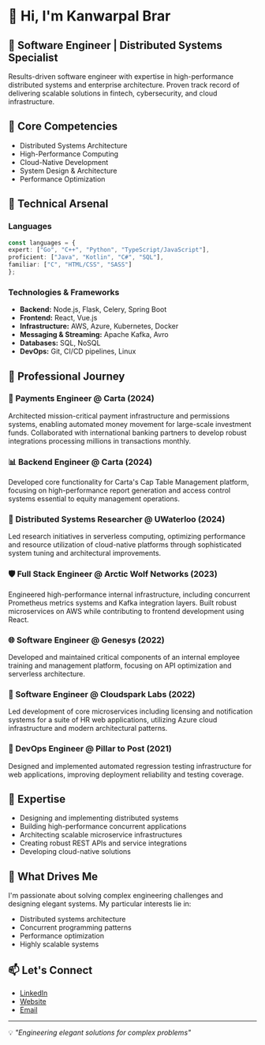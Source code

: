 # 👋 Hi, I'm Kanwarpal Brar

## 🚀 Software Engineer | Distributed Systems Specialist

Results-driven software engineer with expertise in high-performance distributed systems and enterprise architecture. Proven track record of delivering scalable solutions in fintech, cybersecurity, and cloud infrastructure.

## 🎯 Core Competencies
- Distributed Systems Architecture
- High-Performance Computing
- Cloud-Native Development
- System Design & Architecture
- Performance Optimization
## 🔧 Technical Arsenal
### Languages
```typescript
const languages = {
expert: ["Go", "C++", "Python", "TypeScript/JavaScript"],
proficient: ["Java", "Kotlin", "C#", "SQL"],
familiar: ["C", "HTML/CSS", "SASS"]
};
```
### Technologies & Frameworks
- **Backend:** Node.js, Flask, Celery, Spring Boot
- **Frontend:** React, Vue.js
- **Infrastructure:** AWS, Azure, Kubernetes, Docker
- **Messaging & Streaming:** Apache Kafka, Avro
- **Databases:** SQL, NoSQL
- **DevOps:** Git, CI/CD pipelines, Linux

## 💼 Professional Journey

### 🏦 Payments Engineer @ Carta (2024)
Architected mission-critical payment infrastructure and permissions systems, enabling automated money movement for large-scale investment funds. Collaborated with international banking partners to develop robust integrations processing millions in transactions monthly.

### 📊 Backend Engineer @ Carta (2024)
Developed core functionality for Carta's Cap Table Management platform, focusing on high-performance report generation and access control systems essential to equity management operations.

### 🔬 Distributed Systems Researcher @ UWaterloo (2024)
Led research initiatives in serverless computing, optimizing performance and resource utilization of cloud-native platforms through sophisticated system tuning and architectural improvements.

### 🛡️ Full Stack Engineer @ Arctic Wolf Networks (2023)
Engineered high-performance internal infrastructure, including concurrent Prometheus metrics systems and Kafka integration layers. Built robust microservices on AWS while contributing to frontend development using React.

### 🌐 Software Engineer @ Genesys (2022)
Developed and maintained critical components of an internal employee training and management platform, focusing on API optimization and serverless architecture.

### 🚀 Software Engineer @ Cloudspark Labs (2022)
Led development of core microservices including licensing and notification systems for a suite of HR web applications, utilizing Azure cloud infrastructure and modern architectural patterns.

### 🔄 DevOps Engineer @ Pillar to Post (2021)
Designed and implemented automated regression testing infrastructure for web applications, improving deployment reliability and testing coverage.

## 🎯 Expertise
- Designing and implementing distributed systems
- Building high-performance concurrent applications
- Architecting scalable microservice infrastructures
- Creating robust REST APIs and service integrations
- Developing cloud-native solutions

## 🌟 What Drives Me
I'm passionate about solving complex engineering challenges and designing elegant systems. My particular interests lie in:
- Distributed systems architecture
- Concurrent programming patterns
- Performance optimization
- Highly scalable systems

## 📫 Let's Connect
- [LinkedIn](https://www.linkedin.com/in/kanwarpal-brar/)
- [Website](kanwarpal.com)
- [Email](mailto:kanwarpal.brar@outlook.com)

---
💡 *"Engineering elegant solutions for complex problems"*